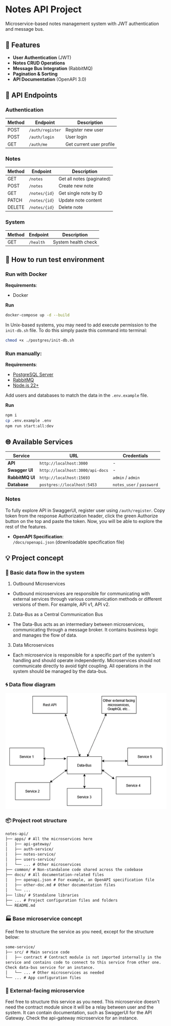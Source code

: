 # Notes API Project

Microservice-based notes management system with JWT authentication and message bus.

## 📌 Features

- **User Authentication** (JWT)
- **Notes CRUD Operations**
- **Message Bus Integration** (RabbitMQ)
- **Pagination & Sorting**
- **API Documentation** (OpenAPI 3.0)

## 🚀 API Endpoints

### Authentication

| Method | Endpoint         | Description              |
| ------ | ---------------- | ------------------------ |
| POST   | `/auth/register` | Register new user        |
| POST   | `/auth/login`    | User login               |
| GET    | `/auth/me`       | Get current user profile |

### Notes

| Method | Endpoint      | Description               |
| ------ | ------------- | ------------------------- |
| GET    | `/notes`      | Get all notes (paginated) |
| POST   | `/notes`      | Create new note           |
| GET    | `/notes/{id}` | Get single note by ID     |
| PATCH  | `/notes/{id}` | Update note content       |
| DELETE | `/notes/{id}` | Delete note               |

### System

| Method | Endpoint  | Description         |
| ------ | --------- | ------------------- |
| GET    | `/health` | System health check |

## 🔧 How to run test environment

### Run with Docker

**Requirements**:

- Docker

**Run**

```bash
docker-compose up -d --build
```

In Unix-based systems, you may need to add execute permission to the `init-db.sh` file. To do this simply paste this command into terminal:

```bash
chmod +x ./postgres/init-db.sh
```

### Run manually:

**Requirements**:

- [PostgreSQL Server](https://www.postgresql.org/download/)
- [RabbitMQ](https://www.rabbitmq.com/docs/download)
- [Node.js 22+](https://nodejs.org/en)

Add users and databases to match the data in the `.env.example` file.

**Run**

```bash
npm i
cp .env.example .env
npm run start:all:dev
```

## 🌐 Available Services

| Service         | URL                              | Credentials               |
| --------------- | -------------------------------- | ------------------------- |
| **API**         | `http://localhost:3000`          | -                         |
| **Swagger UI**  | `http://localhost:3000/api-docs` | -                         |
| **RabbitMQ UI** | `http://localhost:15693`         | `admin` / `admin`         |
| **Database**    | `postgres://localhost:5453`      | `notes_user` / `password` |

### Notes

To fully explore API in SwaggerUI, register user using `/auth/register`. Copy token from the response Authorization header, click the green Authorize button on the top and paste the token. Now, you will be able to explore the rest of the features.

- **OpenAPI Specification**:  
  `/docs/openapi.json` (downloadable specification file)

## 💡 Project concept

### 🔄 Basic data flow in the system

1. Outbound Microservices

- Outbound microservices are responsible for communicating with external services through various communication methods or different versions of them. For example, API v1, API v2.

2. Data-Bus as a Central Communication Bus

- The Data-Bus acts as an intermediary between microservices, communicating through a message broker. It contains business logic and manages the flow of data.

3. Data Microservices

- Each microservice is responsible for a specific part of the system's handling and should operate independently. Microservices should not communicate directly to avoid tight coupling. All operations in the system should be managed by the data-bus.

### 🌀 Data flow diagram

![Data flow diagram](docs/data_flow_diagram.webp)

### 📦 Project root structure

```
notes-api/
├── apps/ # All the microservices here
│   ├── api-gateway/
│   ├── auth-service/
│   ├── notes-service/
│   ├── users-service/
│   └── ... # Other microservices
├── common/ # Non-standalone code shared across the codebase
├── docs/ # All documentation-related files
│   ├── openapi.json # For example, an OpenAPI specification file
│   ├── other-doc.md # Other documentation files
│   └── ...
├── libs/ # Standalone libraries
├── ... # Project configuration files and folders
└── README.md
```

### 🏭 Base microservice concept

Feel free to structure the service as you need, except for the structure below:

```
some-service/
├── src/ # Main service code
│   ├── contract # Contract module is not imported internally in the service and contains code to connect to this service from other one. Check data-bus service for an instance.
│   └── ... # Other microservices as needed
└── ... # App configuration files
```

### 📡 External-facing microservice

Feel free to structure this service as you need. This microservice doesn't need the contract module since it will be a relay between user and the system. It can contain documentation, such as SwaggerUI for the API Gateway. Check the api-gateway microservice for an instance.
